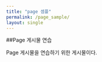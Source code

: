 ```yaml
---
title: "page 셈플"
permalink: /page_sample/
layout: single
---
```


##Page 게시물 연습

Page 게시물을 연습하기 위한 게시물이다.
